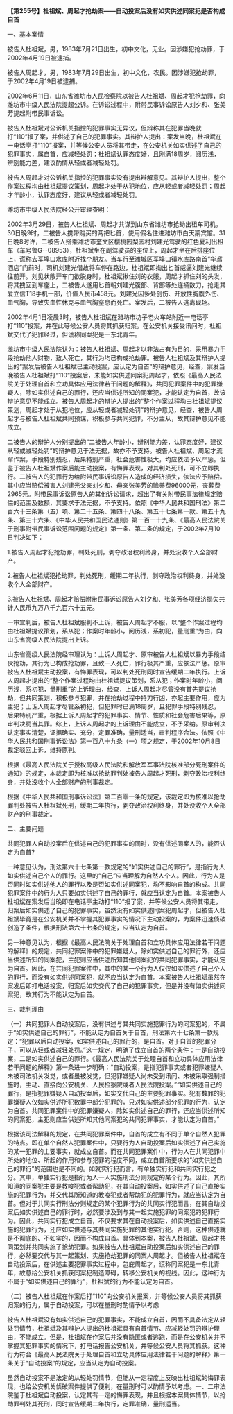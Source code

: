 **【第255号】杜祖斌、周起才抢劫案——自动投案后没有如实供述同案犯是否构成自首**

一、基本案情

被告人杜祖斌，男，1983年7月21日出生，初中文化，无业。因涉嫌犯抢劫罪，于2002年4月19日被逮捕。

被告人周起才，男，1983年7月29日出生，初中文化，农民。因涉嫌犯抢劫罪，于2002年4月19日被逮捕。

2002年6月11日，山东省潍坊市人民检察院以被告人杜祖斌、周起才犯抢劫罪，向潍坊市中级人民法院提起公诉。在诉讼过程中，附带民事诉讼原告人刘夕和、张美芳提起附带民事诉讼。

被告人杜祖斌对公诉机关指控的犯罪事实无异议，但辩称其在犯罪当晚就打“110”报了案，并供述了自己的犯罪事实。其辩护人提出：案发当晚，杜祖斌在一电话亭打“110”报案，并等候公安人员将其带走，在公安机关如实供述了自己的犯罪事实，属自首，应减轻处罚；杜祖斌认罪态度好，且刚满18周岁，阅历浅，辨别能力差，建议酌情从轻或者减轻处罚。

被告人周起才对公诉机关指控的犯罪事实没有提出辩解意见。其辩护人提出，整个作案过程均由杜祖斌提议策划，周起才处于从犯地位，应从轻或者减轻处罚；周起才年龄小，认罪态度好，建议从轻或者减轻处罚。

潍坊市中级人民法院经公开审理查明：

2002年3月29日，被告人杜祖斌、周起才共谋到山东省潍坊市抢劫出租车司机。30日晚9时，二被告人携带购买的两把匕首，使用假名住进潍坊市白天鹅宾馆。31日晚8时许，二被告人搭乘潍坊市奎文区樱桃园梨园村刘建光驾驶的红色夏利出租车（车号鲁G--08953），杜祖斌坐在副驾驶员的座位上，周起才坐在后排座位上，谎称去军埠口水库附近找个朋友。当车行至潍城区军埠口镇水库路南首“华鸢酒店”门前时，司机刘建光借故将车停在路边，杜祖斌即掏出匕首威逼刘建光继续往前开。刘见状敞开车门欲脱身时，杜祖斌揪住刘的衣服，周起才抓住刘的头发，将其拽回到车座上，二被告人遂用匕首朝刘建光腹部、背部等处连捅数刀，抢走其爱立信T18手机一部，价值人民币458元。刘建光因多处创伤、开放性胸腹外伤、血气胸，导致失血性休克与血气胸窒息而死亡。案发后，二被告人逃离现场。

2002年4月1日凌晨3时，被告人杜祖斌在潍坊市坊子老火车站附近一电话亭打“110”投案，并在此等候公安人员将其抓获归案。在公安机关接受讯问时，杜祖斌交代了犯罪经过，但谎称同案犯是一东北青年。

潍坊市中级人民法院认为：被告人杜祖斌、周起才以非法占有为目的，采用暴力手段抢劫他人财物，致人死亡，其行为均已构成抢劫罪。被告人杜祖斌及其辩护人提出的“案发后被告人杜祖斌已主动投案，应认定为自首”的辩护意见，经查，案发当晚被告人杜祖斌打“110”投案后，未能如实供述同案犯周起才，依照《最高人民法院关于处理自首和立功具体应用法律若干问题的解释》，共同犯罪案件中的犯罪嫌疑人，除如实供述自己的罪行，还应当供述所知的同案犯，才能认定为自首，故该辩护意见不能成立。被告人周起才的辩护人提出的“整个作案过程均由杜祖斌提议策划，周起才处于从犯地位，应从轻或者减轻处罚”的辩护意见，经查，被告人周起才与被告人杜祖斌共同预谋，积极参与共同犯罪，不分主从，故其辩护意见不能成立。

二被告人的辩护人分别提出的“二被告人年龄小，辨别能力差，认罪态度好，建议从轻或减轻处罚”的辩护意见于法无据，故亦不予支持。被告人杜祖斌、周起才流窜作案，手段特别残忍，后果特别严重，社会危害性极大，均应依法予以严惩。但鉴于被告人杜祖斌作案后能主动投案，有悔罪表现，对其判处死刑，可不立即执行。二被告人的犯罪行为给附带民事诉讼原告人造成的经济损失，依法应予赔偿。其中应当赔偿被害人刘建光父亲刘夕和、母亲张美芳的赡养费96000元，丧葬费2965元。附带民事诉讼原告人的其他诉讼请求，超出了有关附带民事法律规定赔偿的范围及数额，其要求于法无据，不予支持。依照《中华人民共和国刑法》第二百六十三条第（五）项、第二十五条、第四十八条、第五十七条第一款、第五十九条、第三十六条、《中华人民共和国民法通则》第一百一十九条、《最高人民法院关于刑事附带民事诉讼范围问题的规定》第一条、第二条的规定，于2002年7月10日判决如下：

1.被告人周起才犯抢劫罪，判处死刑，剥夺政治权利终身，并处没收个人全部财产。

2.被告人杜祖斌犯抢劫罪，判处死刑，缓期二年执行，剥夺政治权利终身，并处没收个人全部财产。

3.被告人杜祖斌、周起才赔偿附带民事诉讼原告人刘夕和、张美芳各项经济损失共计人民币九万八千九百六十五元。

一审宣判后，被告人杜祖斌服判不上诉，被告人周起才不服，以“整个作案过程均由杜祖斌提议策划，系从犯；作案时年龄小，阅历浅，系初犯，量刑重”为由，向山东省高级人民法院提出上诉。

山东省高级人民法院经审理认为：上诉人周起才、原审被告人杜祖斌以暴力手段结伙抢劫，其行为已构成抢劫罪，且致一人死亡，罪行极其严重，应依法严惩。原审被告人杜祖斌主动投案，有悔罪表现，可以判处死刑同时宣告缓期二年执行。上诉人周起才提出的“整个作案过程均由杜祖斌提议策划，系从犯；作案时年龄小，阅历浅，系初犯，量刑重”的上诉理由，经查，上诉人周起才尽管没有首先提议抢劫，但共同策划，积极参与犯罪，并在抢劫过程中持刀行凶，亦起主要作用，应为主犯；上诉人周起才尽管系初犯，但犯罪时已满18周岁，且犯罪手段特别残忍，后果特别严重，根据上诉人周起才的犯罪事实、情节、性质和社会危害后果等，原审判决罚当其罪。综上，上诉人周起才的上诉理由不能成立，不予采纳。原审判决认定事实清楚，证据确实、充分，定罪准确，量刑适当，审判程序合法。依照《中华人民共和国刑事诉讼法》第一百八十九条（一）项之规定，于2002年10月8日裁定驳回上诉，维持原判。

根据《最高人民法院关于授权高级人民法院和解放军军事法院核准部分死刑案件的通知》的规定，本裁定即为核准以抢劫罪判处被告人周起才死刑，剥夺政治权利终身，并处没收个人全部财产的刑事裁定。

根据《中华人民共和国刑事诉讼法》第二百零一条的规定，该裁定即为核准以抢劫罪判处被告人杜祖斌死刑，缓期二年执行，剥夺政治权利终身，并处没收个人全部财产的刑事裁定。

二、主要问题

共同犯罪人自动投案后在供述自己的犯罪事实的同时，没有供述同案人的，能否认定为自首?

一种意见认为，刑法第六十七条第一款规定的“如实供述自己的罪行”，是指行为人如实供述自己个人的罪行。这里的“自己”应当理解为自然人个人。因此，行为人是否同时如实供述他人的罪行以及是否如实供述同案犯，均不影响自首的构成。共同犯罪案件中的行为人只要如实供述了自己的罪行，就应当认定为自首。本案被告人杜祖斌在案发后当晚即在电话亭主动打“110”报了案，并等候公安人员将其带走，归案后如实供述了自己的犯罪事实，虽然没有如实供述同案犯周起才，但被告人杜祖斌毕竟是在公安机关并不掌握其犯罪事实的情况下主动投案的，为案件迅速侦破创造了条件，根据刑法第六十七条的规定，应当认定为自首。

另一种意见认为，根据《最高人民法院关于处理自首和立功具体应用法律若干问题的解释》的规定，共同犯罪案件中的犯罪嫌疑人，除如实供述自己的罪行外，还应当供述所知的同案犯，主犯则应当供述所知其他同案犯的共同犯罪事实，才能认定为自首。因此，在共同犯罪案件中，其中的某一个行为人仅仅如实供述了自己个人的罪行，而没有如实供述同案犯，就不应当认定为自首。本案被告人杜祖斌虽然在案发后即打电话投案，归案后如实交代了自己的犯罪事实，但是并没有如实供述同案犯，故其行为不能认定为自首。

三、裁判理由

（一）共同犯罪人自动投案后，没有供述与其共同实施犯罪行为的同案犯的，不属于“如实供述自己的罪行”，不能认定为自首关于自首，刑法第六十七条第一款规定：“犯罪以后自动投案，如实供述自己的罪行的，是自首。对于自首的犯罪分子，可以从轻或者减轻处罚。”这一规定，明确了成立自首的两个条件：一是自动投案，二是如实供述自己的罪行。《最高人民法院关于处理自首和立功具体应用法律若干问题的解释》第一条进一步明确：“自动投案，是指犯罪事实或者犯罪嫌疑人未被司法机关发觉，或者虽被发觉，但犯罪嫌疑人尚未受到讯问、未被采取强制措施时，主动、直接向公安机关、人民检察院或者人民法院投案。”“如实供述自己的罪行，是指犯罪嫌疑人自动投案后，如实交代自己的主要犯罪事实。犯有数罪的犯罪嫌疑人仅如实供述所犯数罪中部分犯罪的，只对如实供述部分犯罪的行为，认定为自首。共同犯罪案件中的犯罪嫌疑人，除如实供述自己的罪行，还应当供述所知的同案犯，主犯则应当供述所知其他同案犯的共同犯罪事实，才能认定为自首。”

根据该司法解释的规定，在共同犯罪案件中，自首的成立有不同于单个自然人犯罪的特点。即在单个自然人犯罪案件中，只要行为人自动投案后如实供述了自己实施的某一犯罪的主要事实，就成立自首。而在共同犯罪案件中，行为人在共同犯罪中所处的地位、所起的作用和参与犯罪的程度不同，成立自首所要求的“如实供述自己的罪行”的范围也是不同的。如就实行犯而言，有单独实行犯和共同实行犯之分。其中，单独实行犯是指行为人一人实施刑法分则规定的某个行为。因此，其所知道的同案犯主要是教唆犯或者帮助犯，在其自动投案后，如实供述了自己直接实施的犯罪行为，并交代其所知道的教唆犯或者帮助犯的犯罪行为，就应当认定为自首。但对于共同实行刑法分则规定的某个犯罪行为的共同实行犯而言，在其自动投案后如实供述自己的罪行时，必然要涉及到与其一起实施犯罪的同案犯的犯罪行为。因此，共同实行犯成立自首，不仅要求其在自动投案后，如实供述自己直接实施的犯罪行为，还应如实供述与其共同实施犯罪的其他实行犯。否则，这种供述就是不彻底的、不如实的，因而不构成自首。具体到本案，被告人杜祖斌、周起才共同策划并共同实施了抢劫犯罪。如果被告人杜祖斌自动投案后如实供述自己的罪行，必然要交代与其一起策划、实施抢劫犯罪的同案人周起才。但被告人杜祖斌在自动投案后，在供述主要犯罪事实过程中，包庇周起才，谎称同案犯是一东北青年，故意给公安机关抓获同案犯制造障碍，转移公安机关的视线。因此，这种行为不属于“如实供述自己的罪行”，杜祖斌的行为不能认定为自首。

（二）被告人杜祖斌在作案后打“110”向公安机关报案，并等候公安人员将其抓获归案的行为，属于自动投案，可以在量刑时酌情予以考虑

被告人杜祖斌没有如实供述自己的犯罪事实，不能成立自首，因而不具备法定从轻处罚情节，杜祖斌及其辩护人提出的杜祖斌具有自首情节、应减轻处罚的辩护理由，不能成立。但是，杜祖斌在作案后并没有隐匿或者逃跑，而是在公安机关并不掌握其犯罪事实的情况下，打电话报告公安机关，并等候公安人员将其抓获。这种行为符合《最高人民法院关于处理自首和立功具体应用法律若干问题的解释》第一条关于“自动投案”的规定，应当认定为自动投案。

虽然自动投案不是法定的从轻处罚情节，但能从一定程度上反映出杜祖斌的悔罪表现，也给公安机关侦破案件提供了便利，在量刑时可以酌情予以考虑。一、二审法院鉴于杜祖斌自动投案，认定其有一定的悔罪表现，并且根据本案具体情节，以抢劫罪判处其死刑，同时宣告缓期二年执行，定罪准确，量刑适当。